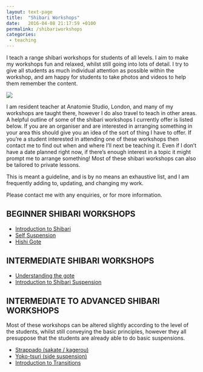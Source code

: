 ```yaml
---
layout: text-page
title:  "Shibari Workshops"
date:   2016-04-08 21:17:59 +0100
permalink: /shibariworkshops
categories:
 - teaching
---
```

<p>
  I teach a range shibari workshops for students of all levels.  I aim to make my workshops fun and relaxed, whilst still going into lots of detail.  I try to give all students as much individual attention as possible within the workshop, and am happy for students to take photos and videos to help them remember the content.
</p>
  <img src="{{site.baseurl}}/img/shibari/gestalta-shibari-workshops.jpg" class="text-image-right" />
<p>
  I am resident teacher at Anatomie Studio, London, and many of my workshops are taught there, however I do also travel to teach in other areas.  A helpful outline of some of the shibari workshops I currently offer is listed below.  If you are an organiser and are interested in arranging something in your area this should give you an idea of the sort of thing I have to offer. If you’re a student interested in attending one of these workshops then contact me to find out when and where I’ll next be teaching it.  Even if I don’t have a date planned right now, if there’s enough interest in a topic it might prompt me to arrange something!  Most of these shibari workshops can also be tailored to private lessons.
</p>
<p>
  This is meant a guideline, and is by no means an exhaustive list, and I am frequently adding to, updating, and changing my work.
</p>
<p>
  Please contact me with any enquiries, or for more information.
</p>
<h2 class="information-text-h2">BEGINNER SHIBARI WORKSHOPS</h2>
<ul class="information-list">
<li><a href="#">Introduction to Shibari</a></li>
<li><a href="#">Self Suspension</a></li>
<li><a href="#">Hishi Gote</a></li>
</ul>
<h2 class="information-text-h2">INTERMEDIATE SHIBARI WORKSHOPS</h2>
<ul class="information-list">
<li><a href="#">Understanding the gote</a></li>
<li><a href="#">Introduction to Shibari Suspension</a></li>
</ul>
<h2 class="information-text-h2">INTERMEDIATE TO ADVANCED SHIBARI WORKSHOPS</h2>
Most of these workshops can be altered slightly according to the level of the students, whilst still conveying the basic principles, however they all presuppose that the students are already able to do basic suspensions.
<ul class="information-list">
<li><a href="shibari-workshops/strappado">Strappado (sakate / kagerou)</a></li>
<li><a href="#">Yoko-tsuri (side suspension)</a></li>
<li><a href="#">Introduction to Transitions</a></li>
</ul>
